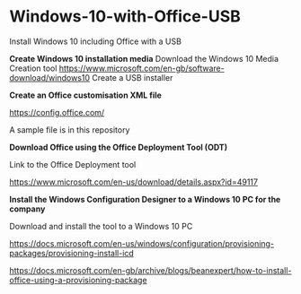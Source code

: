 # Windows-10-with-Office-USB
Install Windows 10 including Office with a USB


**Create Windows 10 installation media**
Download the Windows 10 Media Creation tool
https://www.microsoft.com/en-gb/software-download/windows10
Create a USB installer


**Create an Office customisation XML file**

https://config.office.com/

A sample file is in this repository



**Download Office using the Office Deployment Tool (ODT)**

Link to the Office Deployment tool

https://www.microsoft.com/en-us/download/details.aspx?id=49117



**Install the Windows Configuration Designer to a Windows 10 PC for the company**

Download and install the tool to a Windows 10 PC

https://docs.microsoft.com/en-us/windows/configuration/provisioning-packages/provisioning-install-icd



https://docs.microsoft.com/en-gb/archive/blogs/beanexpert/how-to-install-office-using-a-provisioning-package

